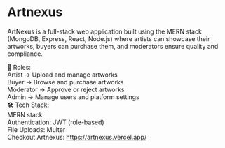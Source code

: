 # Artnexus

ArtNexus is a full-stack web application built using the MERN stack (MongoDB, Express, React, Node.js) where artists can showcase their artworks, buyers can purchase them, and moderators ensure quality and compliance.

👥 Roles:\
Artist → Upload and manage artworks\
Buyer → Browse and purchase artworks\
Moderator → Approve or reject artworks\
Admin → Manage users and platform settings\
🛠️ Tech Stack:\
MERN stack\
Authentication: JWT (role-based)\
File Uploads: Multer\
Checkout Artnexus: https://artnexus.vercel.app/
